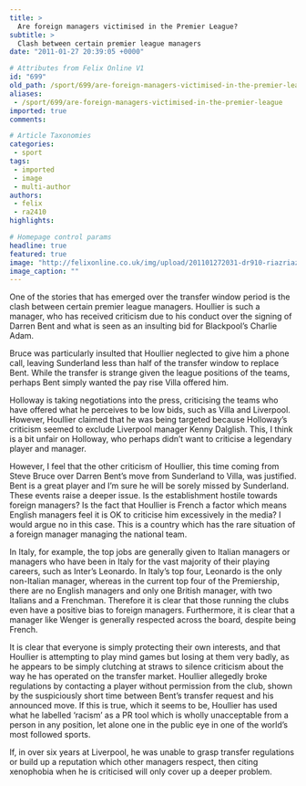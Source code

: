 ```yaml
---
title: >
  Are foreign managers victimised in the Premier League?
subtitle: >
  Clash between certain premier league managers
date: "2011-01-27 20:39:05 +0000"

# Attributes from Felix Online V1
id: "699"
old_path: /sport/699/are-foreign-managers-victimised-in-the-premier-league
aliases:
 - /sport/699/are-foreign-managers-victimised-in-the-premier-league
imported: true
comments:

# Article Taxonomies
categories:
 - sport
tags:
 - imported
 - image
 - multi-author
authors:
 - felix
 - ra2410
highlights:

# Homepage control params
headline: true
featured: true
image: "http://felixonline.co.uk/img/upload/201101272031-dr910-riazriaz.jpg"
image_caption: ""
---
```


One of the stories that has emerged over the transfer window period is the clash between certain premier league managers. Houllier is such a manager, who has received criticism due to his conduct over the signing of Darren Bent and what is seen as an insulting bid for Blackpool’s Charlie Adam.

Bruce was particularly insulted that Houllier neglected to give him a phone call, leaving Sunderland less than half of the transfer window to replace Bent. While the transfer is strange given the league positions of the teams, perhaps Bent simply wanted the pay rise Villa offered him.

Holloway is taking negotiations into the press, criticising the teams who have offered what he perceives to be low bids, such as Villa and Liverpool. However, Houllier claimed that he was being targeted because Holloway’s criticism seemed to exclude Liverpool manager Kenny Dalglish. This, I think is a bit unfair on Holloway, who perhaps didn’t want to criticise a legendary player and manager.

However, I feel that the other criticism of Houllier, this time coming from Steve Bruce over Darren Bent’s move from Sunderland to Villa, was justified. Bent is a great player and I’m sure he will be sorely missed by Sunderland. These events raise a deeper issue. Is the establishment hostile towards foreign managers? Is the fact that Houllier is French a factor which means English managers feel it is OK to criticise him excessively in the media? I would argue no in this case. This is a country which has the rare situation of a foreign manager managing the national team.

In Italy, for example, the top jobs are generally given to Italian managers or managers who have been in Italy for the vast majority of their playing careers, such as Inter’s Leonardo. In Italy’s top four, Leonardo is the only non-Italian manager, whereas in the current top four of the Premiership, there are no English managers and only one British manager, with two Italians and a Frenchman. Therefore it is clear that those running the clubs even have a positive bias to foreign managers. Furthermore, it is clear that a manager like Wenger is generally respected across the board, despite being French.

It is clear that everyone is simply protecting their own interests, and that Houllier is attempting to play mind games but losing at them very badly, as he appears to be simply clutching at straws to silence criticism about the way he has operated on the transfer market. Houllier allegedly broke regulations by contacting a player without permission from the club, shown by the suspiciously short time between Bent’s transfer request and his announced move. If this is true, which it seems to be, Houllier has used what he labelled ‘racism’ as a PR tool which is wholly unacceptable from a person in any position, let alone one in the public eye in one of the world’s most followed sports.

If, in over six years at Liverpool, he was unable to grasp transfer regulations or build up a reputation which other managers respect, then citing xenophobia when he is criticised will only cover up a deeper problem.
